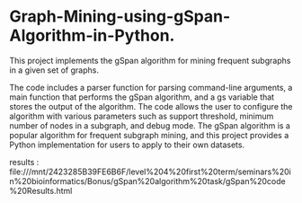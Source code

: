 # Graph-Mining-using-gSpan-Algorithm-in-Python.
This project implements the gSpan algorithm for mining frequent subgraphs in a given set of graphs. 

The code includes a parser function for parsing command-line arguments, a main function that performs the gSpan algorithm, and a gs variable that stores the output of the algorithm. The code allows the user to configure the algorithm with various parameters such as support threshold, minimum number of nodes in a subgraph, and debug mode. The gSpan algorithm is a popular algorithm for frequent subgraph mining, and this project provides a Python implementation for users to apply to their own datasets.

results : file:///mnt/2423285B39FE6B6F/level%204%20first%20term/seminars%20in%20bioinformatics/Bonus/gSpan%20algorithm%20task/gSpan%20code%20Results.html
